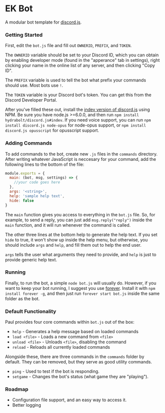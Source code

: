 # EK Bot

A  modular bot template for [discord.js](https://github.com/hydrabolt/discord.js/).

### Getting Started

First, edit the `bot.js` file and fill out `OWNERID`, `PREFIX`, and `TOKEN`. 

The `OWNERID` variable should be set to your Discord ID, which you can obtain by enabling developer mode (found in the "apperance" tab in settings), right clicking your name in the online list of any server, and then clicking "Copy ID".

The `PREFIX` variable is used to tell the bot what prefix your commands should use. Most bots use `!`.

The `TOKEN` variable is your Discord bot's token. You can get this from the Discord Developer Portal.

After you've filled these out, install the [indev version of discord.js](https://github.com/hydrabolt/discord.js/) using NPM. Be sure you have node.js >=6.0.0, and then run `npm install hydrabolt/discord.js#indev`. If you need voice support, you can run `npm install discord.js node-opus` for node-opus support, or `npm install discord.js opusscript` for opusscript support.

### Adding Commands

To add commands to the bot, create new `.js` files in the `commands` directory. After writing whatever JavaScript is neccesary for your command, add the following lines to the bottom of the file:

```javascript
module.exports = {
  main: (bot, msg, settings) => {
	//your code goes here
  },
  args: '<string>',
  help: 'sample help text',
  hide: false
}
```
The `main` function gives you access to everything in the `bot.js` file. So, for example, to send a reply, you can just add `msg.reply("reply")` inside the `main` function, and it will run whenever the command is called.

The other three lines at the bottom help to generate the help text. If you set `hide` to true, it won't show up inside the help menu, but otherwise, you should include `args` and `help`, and fill them out to help the end user.

`args` tells the user what arguments they need to provide, and `help` is just to provide generic help text.

### Running

Finally, to run the bot, a simple `node bot.js` will usually do. However, if you want to keep your bot running, I suggest you use [forever](https://github.com/foreverjs/forever). Install it with `npm install forever -g`, and then just run `forever start bot.js` inside the same folder as the bot.

### Default Functionality

Paul provides four core commands within `bot.js` out of the box:

* `help` - Generates a help message based on loaded commands
* `load <file>` - Loads a new command from `<file>`
* `unload <file>` - Unloads `<file>`, disabling the command
* `reload` - Reloads all currently loaded commands

Alongside these, there are three commands in the `commands` folder by default. They can be removed, but they serve as good utility commands.

* `ping` - Used to test if the bot is responding.
* `setgame` - Changes the bot's status (what game they are "playing").

### Roadmap

* Configuration file support, and an easy way to access it.
* Better logging
